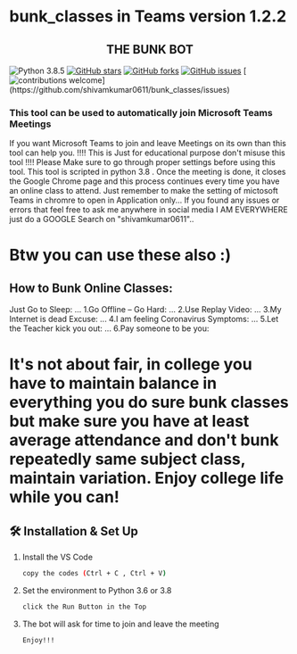 # bunk_classes in Teams version 1.2.2
<h2 align = 'center'>THE BUNK BOT</h2>

![Python 3.8.5](https://img.shields.io/badge/Python-3.8.5-blue?style=flat&logo=python)
[![GitHub stars](https://img.shields.io/github/stars/shivamkumar0611/bunk_classes?color=green)](https://github.com/shivamkumar0611/bunk_classes)
[![GitHub forks](https://img.shields.io/github/forks/shivamkumar0611/bunk_classes?color=green)](https://github.com/shivamkumar0611/bunk_classes/network)
[![GitHub issues](https://img.shields.io/github/issues/shivamkumar0611/bunk_classes)](https://github.com/shivamkumar0611/bunk_classes/issues)
[![contributions welcome](https://img.shields.io/badge/contributions-welcome-brightgreen.svg?)](https://github.com/shivamkumar0611/bunk_classes/issues)

<h3>This tool can be used to automatically join Microsoft Teams Meetings </h3>
If you want Microsoft Teams to join and leave Meetings on its own than this tool can help you. !!!! This is Just for educational purpose don't misuse this tool !!!! Please Make sure to go through proper settings before using this tool. This tool is scripted in python 3.8 .
Once the meeting is done, it closes the Google Chrome page and this process continues every time you have an online class to attend.
Just remember to make the setting of mictosoft Teams in chromre to open in Application only...
If you found any issues or errors that feel free to ask me anywhere in social media I AM EVERYWHERE just do a GOOGLE Search on "shivamkumar0611"..

# Btw you can use these also :)
## How to Bunk Online Classes:
Just Go to Sleep: ...
1.Go Offline – Go Hard: ...
2.Use Replay Video: ...
3.My Internet is dead Excuse: ...
4.I am feeling Coronavirus Symptoms: ...
5.Let the Teacher kick you out: ...
6.Pay someone to be you:  

# It's not about fair, in college you have to maintain balance in everything you do sure bunk classes but make sure you have at least average attendance and don't bunk repeatedly same subject class, maintain variation. Enjoy college life while you can!

## 🛠 Installation & Set Up

1. Install the VS Code

   ```sh
   copy the codes (Ctrl + C , Ctrl + V)
   ```

2. Set the environment to Python 3.6 or 3.8

   ```sh
   click the Run Button in the Top
   ```

3. The bot will ask for time to join and leave the meeting

   ```sh
   Enjoy!!!
